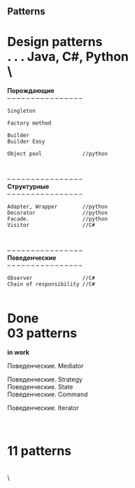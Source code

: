 ## Patterns  


Design patterns  
. . . Java, C#, Python
\
\
==============================  
**Порождающие**  
– – – – – – – – – – – – – – – –  
````
Singleton  

Factory method  

Builder  
Builder Easy  

Object pool             //python  



````
– – – – – – – – – – – – – – – –  
**Структурные**  
– – – – – – – – – – – – – – – –  
```
Adapter, Wrapper        //python  
Decorator               //python  
Facade.                 //python  
Visitor                 //C#  



```
– – – – – – – – – – – – – – – –  
**Поведенческие**  
– – – – – – – – – – – – – – – –  
```
Observer                //C#
Chain of responsibility //C#  


```
Done  
03 patterns   
==============================  
**in work**  

Поведенческие. Mediator  

Поведенческие. Strategy  
Поведенческие. State  
Поведенческие. Command  

Поведенческие. Iterator  

\
11 patterns   
==============================  






\
\


